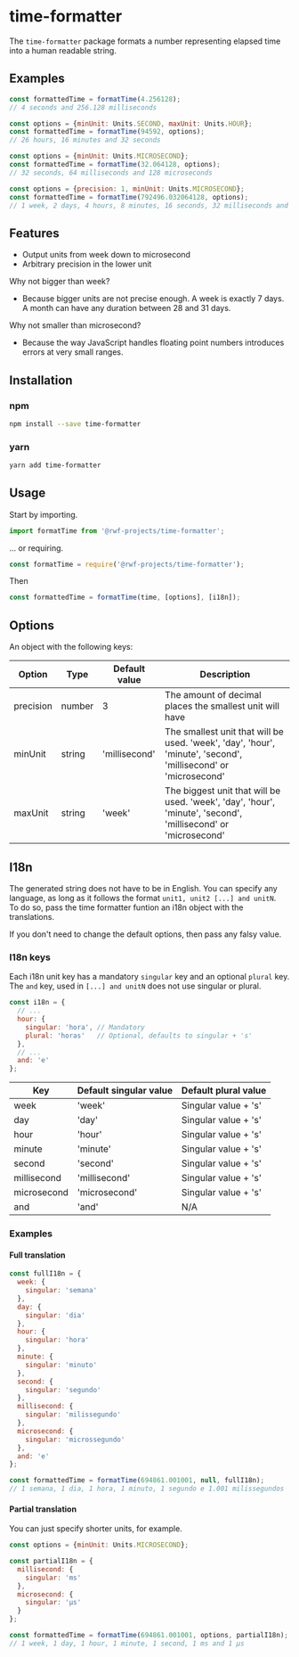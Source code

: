 # time-formatter

The `time-formatter` package formats a number representing elapsed time into a human readable string.

## Examples

```js
const formattedTime = formatTime(4.256128);
// 4 seconds and 256.128 milliseconds
```

```js
const options = {minUnit: Units.SECOND, maxUnit: Units.HOUR};
const formattedTime = formatTime(94592, options);
// 26 hours, 16 minutes and 32 seconds
```

```js
const options = {minUnit: Units.MICROSECOND};
const formattedTime = formatTime(32.064128, options);
// 32 seconds, 64 milliseconds and 128 microseconds
```

```js
const options = {precision: 1, minUnit: Units.MICROSECOND};
const formattedTime = formatTime(792496.032064128, options);
// 1 week, 2 days, 4 hours, 8 minutes, 16 seconds, 32 milliseconds and 64.1 microseconds
```

## Features

- Output units from week down to microsecond
- Arbitrary precision in the lower unit

Why not bigger than week?

- Because bigger units are not precise enough. A week is exactly 7 days. A month can have any duration between 28 and 31
  days.

Why not smaller than microsecond?

- Because the way JavaScript handles floating point numbers introduces errors at very small ranges.

## Installation

### npm

```bash
npm install --save time-formatter
```

### yarn

```bash
yarn add time-formatter
```

## Usage

Start by importing.

```js
import formatTime from '@rwf-projects/time-formatter';
```

... or requiring.

```js
const formatTime = require('@rwf-projects/time-formatter');
```

Then

```js
const formattedTime = formatTime(time, [options], [i18n]);
```

## Options

An object with the following keys:

| Option    | Type   | Default value | Description                                                                                                    |
|-----------|--------|---------------|----------------------------------------------------------------------------------------------------------------|
| precision | number | 3             | The amount of decimal places the smallest unit will have                                                       |
| minUnit   | string | 'millisecond' | The smallest unit that will be used. 'week', 'day', 'hour', 'minute', 'second', 'millisecond' or 'microsecond' |
| maxUnit   | string | 'week'        | The biggest unit that will be used. 'week', 'day', 'hour', 'minute', 'second', 'millisecond' or 'microsecond'  |

## I18n

The generated string does not have to be in English. You can specify any language, as long as it follows the
format `unit1, unit2 [...] and unitN`.  
To do so, pass the time formatter funtion an i18n object with the translations.

If you don't need to change the default options, then pass any falsy value.

### I18n keys

Each i18n unit key has a mandatory `singular` key and an optional `plural` key.  
The `and` key, used in `[...] and unitN` does not use singular or plural.

```js
const i18n = {
  // ...
  hour: {
    singular: 'hora', // Mandatory
    plural: 'horas'   // Optional, defaults to singular + 's'
  },
  // ...
  and: 'e'
};
```

| Key         | Default singular value | Default plural value |
|-------------|------------------------|----------------------|
| week        | 'week'                 | Singular value + 's' |
| day         | 'day'                  | Singular value + 's' |
| hour        | 'hour'                 | Singular value + 's' |
| minute      | 'minute'               | Singular value + 's' |
| second      | 'second'               | Singular value + 's' |
| millisecond | 'millisecond'          | Singular value + 's' |
| microsecond | 'microsecond'          | Singular value + 's' |
| and         | 'and'                  | N/A                  |

### Examples

#### Full translation

```js
const fullI18n = {
  week: {
    singular: 'semana'
  },
  day: {
    singular: 'dia'
  },
  hour: {
    singular: 'hora'
  },
  minute: {
    singular: 'minuto'
  },
  second: {
    singular: 'segundo'
  },
  millisecond: {
    singular: 'milissegundo'
  },
  microsecond: {
    singular: 'microssegundo'
  },
  and: 'e'
};

const formattedTime = formatTime(694861.001001, null, fullI18n);
// 1 semana, 1 dia, 1 hora, 1 minuto, 1 segundo e 1.001 milissegundos
```

#### Partial translation

You can just specify shorter units, for example.

```js
const options = {minUnit: Units.MICROSECOND};

const partialI18n = {
  millisecond: {
    singular: 'ms'
  },
  microsecond: {
    singular: 'μs'
  }
};

const formattedTime = formatTime(694861.001001, options, partialI18n);
// 1 week, 1 day, 1 hour, 1 minute, 1 second, 1 ms and 1 μs
```
